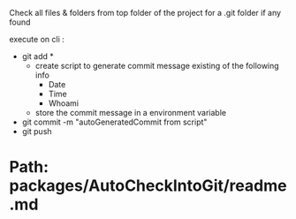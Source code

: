 Check all files & folders from top folder of the project for a .git folder
if any found

execute on cli :

- git add *
    - create script to generate commit message existing of the following info
        - Date
        - Time
        - Whoami
    - store the commit message in a environment variable
- git commit -m "autoGeneratedCommit from script"
- git push



# Path: packages/AutoCheckIntoGit/readme.md